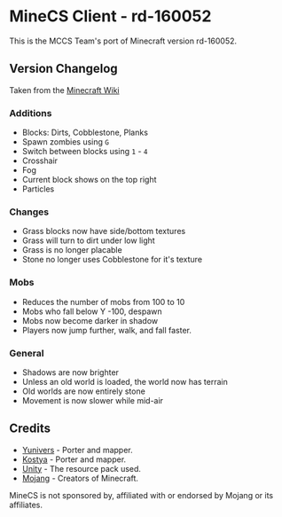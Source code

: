 # MineCS Client - rd-160052

This is the MCCS Team's port of Minecraft version rd-160052.

## Version Changelog

Taken from the [Minecraft Wiki](https://minecraft.wiki/w/Java_Edition_pre-Classic_rd-160052)

### Additions

+ Blocks: Dirts, Cobblestone, Planks
+ Spawn zombies using `G`
+ Switch between blocks using `1` - `4`
+ Crosshair
+ Fog
+ Current block shows on the top right
+ Particles

### Changes

+ Grass blocks now have side/bottom textures
+ Grass will turn to dirt under low light
+ Grass is no longer placable
+ Stone no longer uses Cobblestone for it's texture

### Mobs

+ Reduces the number of mobs from 100 to 10
+ Mobs who fall below Y -100, despawn
+ Mobs now become darker in shadow
+ Players now jump further, walk, and fall faster.

### General

+ Shadows are now brighter
+ Unless an old world is loaded, the world now has terrain
+ Old worlds are now entirely stone
+ Movement is now slower while mid-air

## Credits

- [Yunivers](https://www.github.com/aityunivers) - Porter and mapper.
- [Kostya](https://www.github.com/1987kostya) - Porter and mapper.
- [Unity](https://github.com/Unity-Resource-Pack/Unity) - The resource pack used.
- [Mojang](https://www.minecraft.net/) - Creators of Minecraft.

MineCS is not sponsored by, affiliated with or endorsed by Mojang or its affiliates.
